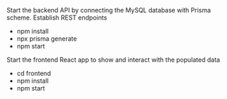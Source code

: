 Start the backend API by connecting the MySQL database with Prisma scheme. Establish REST endpoints
- npm install
- npx prisma generate
- npm start

Start the frontend React app to show and interact with the populated data
- cd frontend
- npm install
- npm start
